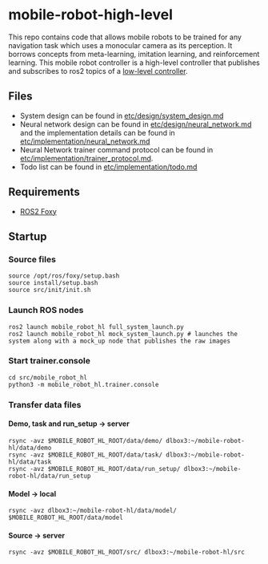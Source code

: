 # mobile-robot-high-level

This repo contains code that allows mobile robots to be trained for any navigation task which uses a monocular camera as its perception. It borrows concepts from meta-learning, imitation learning, and reinforcement learning. This mobile robot controller is a high-level controller that publishes and subscribes to ros2 topics of a [low-level controller](https://github.com/ruke1ire/mobile-robot-base).

## Files

- System design can be found in [etc/design/system_design.md](https://github.com/ruke1ire/mobile-robot-hl/blob/test_branch/etc/design/system_design.md)
- Neural network design can be found in [etc/design/neural_network.md](https://github.com/ruke1ire/mobile-robot-hl/blob/main/etc/design/neural_network.md) and the implementation details can be found in [etc/implementation/neural_network.md](https://github.com/ruke1ire/mobile-robot-hl/blob/main/etc/implementation/neural_network.md)
- Neural Network trainer command protocol can be found in [etc/implementation/trainer_protocol.md](https://github.com/ruke1ire/mobile-robot-hl/blob/main/etc/implementation/trainer_protocol.md).
- Todo list can be found in [etc/implementation/todo.md](https://github.com/ruke1ire/mobile-robot-hl/blob/main/etc/implementation/todo.md)

## Requirements

- [ROS2 Foxy](https://docs.ros.org/en/foxy/Installation.html)

## Startup

### Source files

```
source /opt/ros/foxy/setup.bash
source install/setup.bash
source src/init/init.sh
```

### Launch ROS nodes

```
ros2 launch mobile_robot_hl full_system_launch.py 
ros2 launch mobile_robot_hl mock_system_launch.py # launches the system along with a mock_up node that publishes the raw images
```

### Start trainer.console

```
cd src/mobile_robot_hl
python3 -m mobile_robot_hl.trainer.console
```

### Transfer data files

#### Demo, task and run_setup -> server
```
rsync -avz $MOBILE_ROBOT_HL_ROOT/data/demo/ dlbox3:~/mobile-robot-hl/data/demo
rsync -avz $MOBILE_ROBOT_HL_ROOT/data/task/ dlbox3:~/mobile-robot-hl/data/task
rsync -avz $MOBILE_ROBOT_HL_ROOT/data/run_setup/ dlbox3:~/mobile-robot-hl/data/run_setup
```

#### Model -> local

```
rsync -avz dlbox3:~/mobile-robot-hl/data/model/ $MOBILE_ROBOT_HL_ROOT/data/model
```

#### Source -> server

```
rsync -avz $MOBILE_ROBOT_HL_ROOT/src/ dlbox3:~/mobile-robot-hl/src
```

